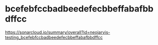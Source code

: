 # bcefebfccbadbeedefecbbeffabafbbdffcc
https://sonarcloud.io/summary/overall?id=neojarvis-testing_bcefebfccbadbeedefecbbeffabafbbdffcc
